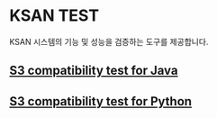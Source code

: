 # KSAN TEST

KSAN 시스템의 기능 및 성능을 검증하는 도구를 제공합니다.

## [S3 compatibility test for Java](https://github.com/infinistor/ksantest/tree/master/java)

## [S3 compatibility test for Python](https://github.com/infinistor/ksantest/tree/master/python)
